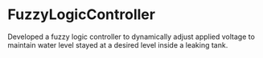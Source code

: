 # FuzzyLogicController
Developed a fuzzy logic controller to dynamically adjust applied voltage to maintain water level stayed at a desired level inside a leaking tank. 

